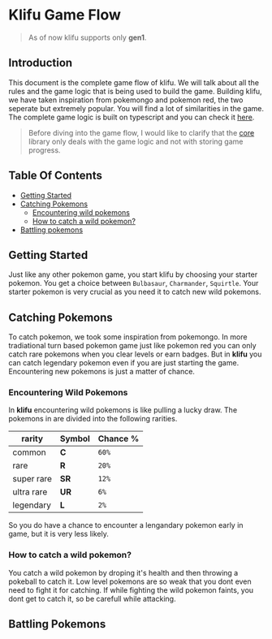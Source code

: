 # Klifu Game Flow 

> As of now klifu supports only **gen1**.

## Introduction 
This document is the complete game flow of klifu. We will talk about all the rules and the game logic that is being used to build the game. Building klifu, we have taken inspiration from pokemongo and pokemon red, the two seperate but extremely popular. You will find a lot of similarities in the game. The complete game logic is built on typescript and you can check it [here](https://github.com/klifu/core). 


> Before diving into the game flow, I would like to clarify that the [core](https://github.com/klifu/core) library only deals with the game logic and not with storing game progress. 



## Table Of Contents
- [Getting Started](#getting-started)
- [Catching Pokemons](#catching-pokemons)
	- [Encountering wild pokemons](#encountering-wild-pokemons)
	- [How to catch a wild pokemon?](#how-to-catch-a-wild-pokemon?)
- [Battling pokemons](#battling-pokemons)

## Getting Started
Just like any other pokemon game, you start klifu by choosing your starter pokemon. You get a choice between `Bulbasaur`, `Charmander`, `Squirtle`. Your starter pokemon is very crucial as you need it to catch new wild pokemons. 

## Catching Pokemons 
To catch pokemon, we took some inspiration from pokemongo. In more tradiational turn based pokemon game just like pokemon red you can only catch rare pokemons when you clear levels or earn badges. But in **klifu** you can catch legendary pokemon even if you are just starting the game. Encountering new pokemons is just a matter of chance. 

### Encountering Wild Pokemons
In **klifu** encountering wild pokemons is like pulling a lucky draw. The pokemons in are divided into the following rarities. 

|rarity|Symbol|Chance %|
|------|------|--------|
|common|**C**|`60%`|
|rare|**R**|`20%`|
|super rare| **SR**| `12%`|
|ultra rare| **UR**| `6%` |
|legendary| **L** | `2%` |

So you do have a chance to encounter a lengandary pokemon early in game, but it is very less likely. 

### How to catch a wild pokemon?
You catch a wild pokemon by droping it's health and then throwing a pokeball to catch it. Low level pokemons are so weak that you dont even need to fight it for catching. If while fighting the wild pokemon faints, you dont get to catch it, so be carefull while attacking. 



## Battling Pokemons 
